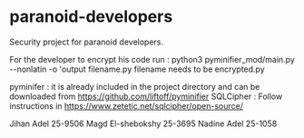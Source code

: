 # paranoid-developers
Security project for paranoid developers.

For the developer to encrypt his code run : 
python3 pyminifier_mod/main.py --nonlatin -o 'output filename.py filename needs to be encrypted.py

pyminifer : it is already included in the project directory and can be downloaded from https://github.com/liftoff/pyminifier
SQLCipher : Follow instructions in https://www.zetetic.net/sqlcipher/open-source/

Jihan Adel 25-9506
Magd El-shebokshy  25-3695
Nadine Adel  25-1058
